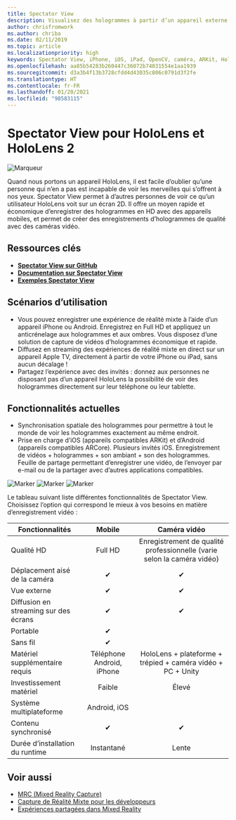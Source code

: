 ```yaml
---
title: Spectator View
description: Visualisez des hologrammes à partir d’un appareil externe pour montrer ou enregistrer une expérience de réalité mixte sur un écran externe.
author: chrisfromwork
ms.author: chriba
ms.date: 02/11/2019
ms.topic: article
ms.localizationpriority: high
keywords: Spectator View, iPhone, iOS, iPad, OpenCV, caméra, ARKit, HoloLens, réalité mixte, MixedRealityToolkit, démonstration, enregistrement
ms.openlocfilehash: aa85b54283b260447c36072b74031554e1aa1939
ms.sourcegitcommit: d3a3b4f13b3728cfdd4d43035c806c0791d3f2fe
ms.translationtype: HT
ms.contentlocale: fr-FR
ms.lasthandoff: 01/20/2021
ms.locfileid: "98583115"
---
```

# <a name="spectator-view-for-hololens-and-hololens-2"></a>Spectator View pour HoloLens et HoloLens 2

![Marqueur](images/SpecViewPhoneHero.jpg)

Quand nous portons un appareil HoloLens, il est facile d’oublier qu’une personne qui n’en a pas est incapable de voir les merveilles qui s’offrent à nos yeux. Spectator View permet à d’autres personnes de voir ce qu’un utilisateur HoloLens voit sur un écran 2D. Il offre un moyen rapide et économique d’enregistrer des hologrammes en HD avec des appareils mobiles, et permet de créer des enregistrements d’hologrammes de qualité avec des caméras vidéo.

## <a name="key-resources"></a>Ressources clés

* [**Spectator View sur GitHub**](https://github.com/microsoft/MixedReality-SpectatorView)
* [**Documentation sur Spectator View**](https://microsoft.github.io/MixedReality-SpectatorView/README.html)
* [**Exemples Spectator View**](https://github.com/microsoft/MixedReality-SpectatorView/tree/master/samples)

## <a name="use-cases"></a>Scénarios d’utilisation

* Vous pouvez enregistrer une expérience de réalité mixte à l’aide d’un appareil iPhone ou Android. Enregistrez en Full HD et appliquez un anticrénelage aux hologrammes et aux ombres. Vous disposez d’une solution de capture de vidéos d’hologrammes économique et rapide.
* Diffusez en streaming des expériences de réalité mixte en direct sur un appareil Apple TV, directement à partir de votre iPhone ou iPad, sans aucun décalage !
* Partagez l’expérience avec des invités : donnez aux personnes ne disposant pas d’un appareil HoloLens la possibilité de voir des hologrammes directement sur leur téléphone ou leur tablette.

## <a name="current-features"></a>Fonctionnalités actuelles

* Synchronisation spatiale des hologrammes pour permettre à tout le monde de voir les hologrammes exactement au même endroit.
* Prise en charge d’iOS (appareils compatibles ARKit) et d’Android (appareils compatibles ARCore).
Plusieurs invités iOS.
Enregistrement de vidéos + hologrammes + son ambiant + son des hologrammes.
Feuille de partage permettant d’enregistrer une vidéo, de l’envoyer par e-mail ou de la partager avec d’autres applications compatibles.

![Marker](images/SpecViewPhoneDemo.jpg)
![Marker](images/hololensspectatorview-500px.jpg) ![Marker](images/spectatorview-300px.png)

Le tableau suivant liste différentes fonctionnalités de Spectator View. Choisissez l’option qui correspond le mieux à vos besoins en matière d’enregistrement vidéo :

|      Fonctionnalités                                | Mobile                  |                    Caméra vidéo              |
|--------------------------------------|:-----------------------:|:-------------------------------------------:|
| Qualité HD                           |         Full HD         |        Enregistrement de qualité professionnelle (varie selon la caméra vidéo)      |
| Déplacement aisé de la caméra                 |            ✔            |                      ✔                      |
| Vue externe                    |            ✔            |                      ✔                      |
| Diffusion en streaming sur des écrans           |            ✔            |                      ✔                      |
| Portable                             |            ✔            |                                             |
| Sans fil                             |            ✔            |                                             |
| Matériel supplémentaire requis         |     Téléphone Android, iPhone    | HoloLens + plateforme + trépied + caméra vidéo + PC + Unity |
| Investissement matériel                  |           Faible            |                     Élevé                    |
| Système multiplateforme                       |           Android, iOS   |                                             |
| Contenu synchronisé                 |            ✔            |                      ✔                      |
| Durée d’installation du runtime               |         Instantané          |                     Lente                    |
## <a name="see-also"></a>Voir aussi

* [MRC (Mixed Reality Capture)](/hololens/holographic-photos-and-videos) 
* [Capture de Réalité Mixte pour les développeurs](mixed-reality-capture-for-developers.md)
* [Expériences partagées dans Mixed Reality](shared-experiences-in-mixed-reality.md)